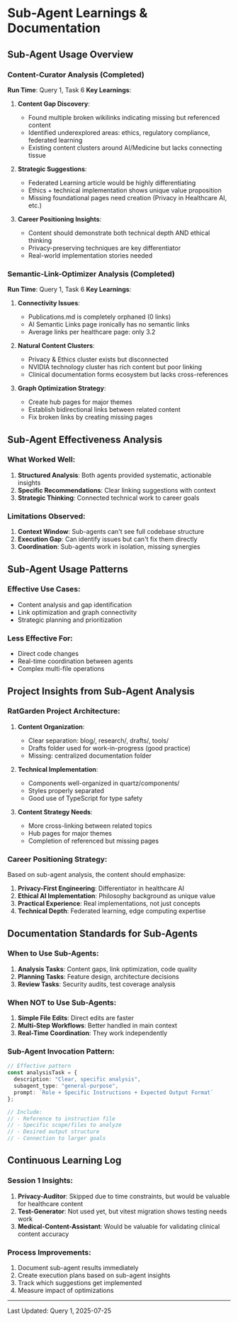 # Sub-Agent Learnings & Documentation

## Sub-Agent Usage Overview

### Content-Curator Analysis (Completed)
**Run Time**: Query 1, Task 6
**Key Learnings**:

1. **Content Gap Discovery**:
   - Found multiple broken wikilinks indicating missing but referenced content
   - Identified underexplored areas: ethics, regulatory compliance, federated learning
   - Existing content clusters around AI/Medicine but lacks connecting tissue

2. **Strategic Suggestions**:
   - Federated Learning article would be highly differentiating
   - Ethics + technical implementation shows unique value proposition
   - Missing foundational pages need creation (Privacy in Healthcare AI, etc.)

3. **Career Positioning Insights**:
   - Content should demonstrate both technical depth AND ethical thinking
   - Privacy-preserving techniques are key differentiator
   - Real-world implementation stories needed

### Semantic-Link-Optimizer Analysis (Completed)
**Run Time**: Query 1, Task 6
**Key Learnings**:

1. **Connectivity Issues**:
   - Publications.md is completely orphaned (0 links)
   - AI Semantic Links page ironically has no semantic links
   - Average links per healthcare page: only 3.2

2. **Natural Content Clusters**:
   - Privacy & Ethics cluster exists but disconnected
   - NVIDIA technology cluster has rich content but poor linking
   - Clinical documentation forms ecosystem but lacks cross-references

3. **Graph Optimization Strategy**:
   - Create hub pages for major themes
   - Establish bidirectional links between related content
   - Fix broken links by creating missing pages

## Sub-Agent Effectiveness Analysis

### What Worked Well:
1. **Structured Analysis**: Both agents provided systematic, actionable insights
2. **Specific Recommendations**: Clear linking suggestions with context
3. **Strategic Thinking**: Connected technical work to career goals

### Limitations Observed:
1. **Context Window**: Sub-agents can't see full codebase structure
2. **Execution Gap**: Can identify issues but can't fix them directly
3. **Coordination**: Sub-agents work in isolation, missing synergies

## Sub-Agent Usage Patterns

### Effective Use Cases:
- Content analysis and gap identification
- Link optimization and graph connectivity
- Strategic planning and prioritization

### Less Effective For:
- Direct code changes
- Real-time coordination between agents
- Complex multi-file operations

## Project Insights from Sub-Agent Analysis

### RatGarden Project Architecture:
1. **Content Organization**:
   - Clear separation: blog/, research/, drafts/, tools/
   - Drafts folder used for work-in-progress (good practice)
   - Missing: centralized documentation folder

2. **Technical Implementation**:
   - Components well-organized in quartz/components/
   - Styles properly separated
   - Good use of TypeScript for type safety

3. **Content Strategy Needs**:
   - More cross-linking between related topics
   - Hub pages for major themes
   - Completion of referenced but missing pages

### Career Positioning Strategy:
Based on sub-agent analysis, the content should emphasize:
1. **Privacy-First Engineering**: Differentiator in healthcare AI
2. **Ethical AI Implementation**: Philosophy background as unique value
3. **Practical Experience**: Real implementations, not just concepts
4. **Technical Depth**: Federated learning, edge computing expertise

## Documentation Standards for Sub-Agents

### When to Use Sub-Agents:
1. **Analysis Tasks**: Content gaps, link optimization, code quality
2. **Planning Tasks**: Feature design, architecture decisions
3. **Review Tasks**: Security audits, test coverage analysis

### When NOT to Use Sub-Agents:
1. **Simple File Edits**: Direct edits are faster
2. **Multi-Step Workflows**: Better handled in main context
3. **Real-Time Coordination**: They work independently

### Sub-Agent Invocation Pattern:
```typescript
// Effective pattern
const analysisTask = {
  description: "Clear, specific analysis",
  subagent_type: "general-purpose",
  prompt: `Role + Specific Instructions + Expected Output Format`
};

// Include:
// - Reference to instruction file
// - Specific scope/files to analyze
// - Desired output structure
// - Connection to larger goals
```

## Continuous Learning Log

### Session 1 Insights:
1. **Privacy-Auditor**: Skipped due to time constraints, but would be valuable for healthcare content
2. **Test-Generator**: Not used yet, but vitest migration shows testing needs work
3. **Medical-Content-Assistant**: Would be valuable for validating clinical content accuracy

### Process Improvements:
1. Document sub-agent results immediately
2. Create execution plans based on sub-agent insights
3. Track which suggestions get implemented
4. Measure impact of optimizations

---
Last Updated: Query 1, 2025-07-25